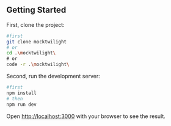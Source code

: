 ## Getting Started

First, clone the project:

```bash
#first
git clone mocktwilight
# or
cd .\mocktwilight\
# or
code -r .\mocktwilight\
```

Second, run the development server:

```bash
#first
npm install
# then
npm run dev
```

Open [http://localhost:3000](http://localhost:3000) with your browser to see the result.
